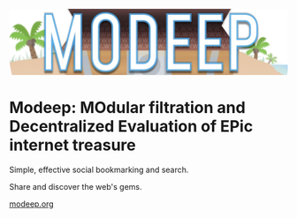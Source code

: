 ![home page logo](public/home.webp)

# Modeep: MOdular filtration and Decentralized Evaluation of EPic internet treasure

Simple, effective social bookmarking and search.

Share and discover the web's gems.

[modeep.org](https://modeep.org)
